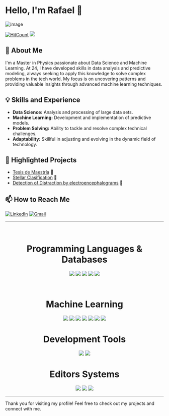 # Hello, I'm Rafael 👋

![image](https://github.com/RafaSanCed/RafaSanCed/assets/110432965/d93584f7-2649-4665-a3b2-7a2ef0ec068c)

[![HitCount](http://hits.dwyl.com/RafaSanCed/RafaSanCed.svg)](http://hits.dwyl.com/RafaSanCed/RafaSanCed)
 <img src="https://komarev.com/ghpvc/?username=RafaSanCed">
## 🚀 About Me
I'm a Master in Physics passionate about Data Science and Machine Learning. At 24, I have developed skills in data analysis and predictive modeling, always seeking to apply this knowledge to solve complex problems in the tech world. My focus is on uncovering patterns and providing valuable insights through advanced machine learning techniques.

## 💡 Skills and Experience
- **Data Science:** Analysis and processing of large data sets.
- **Machine Learning:** Development and implementation of predictive models.
- **Problem Solving:** Ability to tackle and resolve complex technical challenges.
- **Adaptability:** Skillful in adjusting and evolving in the dynamic field of technology.

## 🌟 Highlighted Projects
- [Tesis de Maestría](https://github.com/RafaSanCed/Tesis-Maestria) 📓
- [Stellar Clasification](https://github.com/RafaSanCed/Clasificacion-estelar-mediante-Machine-Learning.-Un-enfoque-diferente-de-la-ciencia) 💫
- [Detection of Distraction by electroencephalograms](https://github.com/RafaSanCed/Detection_of_distraction_by_electroencephalograms) 🧠

## 📫 How to Reach Me
[![LinkedIn](https://img.shields.io/badge/-LINKEDIN-0077B5?style=for-the-badge&logo=linkedin&logoColor=white)](https://www.linkedin.com/in/rafael-sánchez-cedillo-75a50221b)
[![Gmail](https://img.shields.io/badge/-GMAIL-D14836?style=for-the-badge&logo=gmail&logoColor=white)](mailto:rscedillo35@gmail.com)

---


<br>
<h1 align="center">Programming Languages & Databases</h1>


<p align="center">
<img src="https://img.shields.io/badge/%20-%23323330.svg?&style=for-the-badge&logo=C&logoColor=white"/>
<img src="https://img.shields.io/badge/c++%20-%2300599C.svg?&style=for-the-badge&logo=c%2B%2B&ogoColor=white"/>
<img src="https://img.shields.io/badge/python%20-00BFFF.svg?&style=for-the-badge&logo=python&logoColor=white"/>
<img src="https://img.shields.io/badge/mysql%20-005EFF.svg?&style=for-the-badge&logo=mysql&logoColor=white"/>
<img src="https://img.shields.io/badge/postgresql%20-%231572B6.svg?&style=for-the-badge&logo=postgresql&logoColor=white"/>
 </p>

<br>
<h1 align="center">Machine Learning</h1>
<p align="center">
<img src="https://img.shields.io/badge/Keras-%23D00000.svg?style=for-the-badge&logo=Keras&logoColor=white"/>
<img src="https://img.shields.io/badge/TensorFlow-%23FF6F00.svg?style=for-the-badge&logo=TensorFlow&logoColor=white"/>
<img src="https://img.shields.io/badge/Matplotlib-%23ffffff.svg?style=for-the-badge&logo=Matplotlib&logoColor=black"/>
<img src="https://img.shields.io/badge/numpy-%23013243.svg?style=for-the-badge&logo=numpy&logoColor=white"/>
<img src="https://img.shields.io/badge/pandas-%23150458.svg?style=for-the-badge&logo=pandas&logoColor=white"/>
<img src="https://img.shields.io/badge/Plotly-%233F4F75.svg?style=for-the-badge&logo=plotly&logoColor=white"/>
<img src="https://img.shields.io/badge/scikit--learn-%23F7931E.svg?style=for-the-badge&logo=scikit-learn&logoColor=white"/>
 </p>

<h1 align="center">Development Tools</h1>
<p align="center">
<img src="https://img.shields.io/badge/wolfram%20-DD1100.svg?&style=for-the-badge&logo=wolfram&logoColor=white"/>
<img src="https://img.shields.io/badge/Git-F05032?style=for-the-badge&logo=git&logoColor=white"/>

  
</p>
<h1 align="center">Editors Systems</h1>
<p align="center">
<img src="https://img.shields.io/badge/Visual%20Studio%20Code-007ACC?style=for-the-badge&logo=visual-studio-code&logoColor=white"/>
<img src="https://img.shields.io/badge/LaTeX-008080?style=for-the-badge&logo=latex&logoColor=white"/>
 <img src="https://img.shields.io/badge/Jupyter-%23F37626.svg?style=for-the-badge&logo=Jupyter&logoColor=white"/>
 </p>
<hr/>

Thank you for visiting my profile! Feel free to check out my projects and connect with me.

